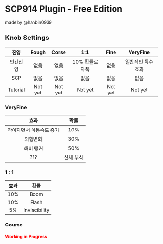 # SCP914 Plugin - Free Edition
 made by @hanbin0939

## Knob Settings

| 진영 |  Rough  |  Corse  |    1:1     |  Fine   | VeryFine |
|:-------:|:-------:|:-------:|:----------:|:-------:|:--------:|
|  인간진영  |   없음    |   없음    | 10% 확률로 자폭 |   없음    | 일반적인 특수 효과 |
|  SCP    |   없음    |   없음    |     없음     |   없음    |      없음       |
| Tutorial| Not yet | Not yet |  Not yet   | Not yet |           Not yet            |


### VeryFine
|효과|확률|
|:-:|:-:|
|작아지면서 이동속도 증가|10%|
|외형변화|30%|
|해비 탱커|50%|
|???|신체 부식|


### 1 : 1
|효과|확률|
|:-:|:-:|
|10%|Boom|
|10%|Flash|
|5%|Invincibility|

### Course
#### <span style="color:red">Working in Progress</span>